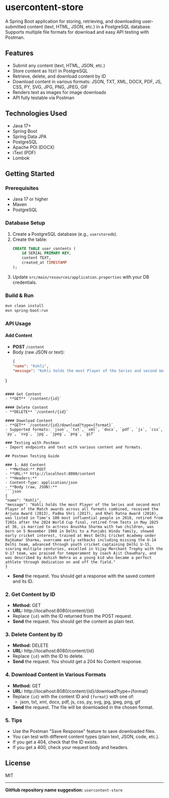 # usercontent-store

A Spring Boot application for storing, retrieving, and downloading user-submitted content (text, HTML, JSON, etc.) in a PostgreSQL database. Supports multiple file formats for download and easy API testing with Postman.

## Features
- Submit any content (text, HTML, JSON, etc.)
- Store content as `TEXT` in PostgreSQL
- Retrieve, delete, and download content by ID
- Download content in various formats: JSON, TXT, XML, DOCX, PDF, JS, CSS, PY, SVG, JPG, PNG, JPEG, GIF
- Renders text as images for image downloads
- API fully testable via Postman

## Technologies Used
- Java 17+
- Spring Boot
- Spring Data JPA
- PostgreSQL
- Apache POI (DOCX)
- iText (PDF)
- Lombok

## Getting Started

### Prerequisites
- Java 17 or higher
- Maven
- PostgreSQL

### Database Setup
1. Create a PostgreSQL database (e.g., `userstoredb`).
2. Create the table:
   ```sql
   CREATE TABLE user_contents (
       id SERIAL PRIMARY KEY,
       content TEXT,
       created_at TIMESTAMP
   );
   ```
3. Update `src/main/resources/application.properties` with your DB credentials.

### Build & Run
```sh
mvn clean install
mvn spring-boot:run
```

### API Usage

#### Add Content
- **POST** `/content`
- Body (raw JSON or text):
  ```json
  {
  "name": "Kohli",
  "message": "Kohli holds the most Player of the Series and second most Player of the Match awards across all formats combined, received the Arjuna Award (2013), Padma Shri (2017), and Khel Ratna Award (2018), was listed in Time's 100 most influential people in 2018, retired from T20Is after the 2024 World Cup final, retired from Tests in May 2025 at 36, is married to actress Anushka Sharma with two children, was born on 5 November 1988 in Delhi to a Punjabi Hindu family, showed early cricket interest, trained at West Delhi Cricket Academy under Rajkumar Sharma, overcame early setbacks including missing the U-14 Delhi team, advanced through youth cricket captaining Delhi U-15, scoring multiple centuries, excelled in Vijay Merchant Trophy with the U-17 team, was praised for temperament by coach Ajit Chaudhary, and was described by Ashish Nehra as a young kid who became a perfect athlete through dedication on and off the field."
}

  ```

#### Get Content
- **GET** `/content/{id}`

#### Delete Content
- **DELETE** `/content/{id}`

#### Download Content
- **GET** `/content/{id}/download?type={format}`
  - Supported formats: `json`, `txt`, `xml`, `docx`, `pdf`, `js`, `css`, `py`, `svg`, `jpg`, `jpeg`, `png`, `gif`

### Testing with Postman
- Import endpoints and test with various content and formats.

## Postman Testing Guide

### 1. Add Content
- **Method:** POST
- **URL:** http://localhost:8080/content
- **Headers:**
  - Content-Type: application/json
- **Body (raw, JSON):**
```json
{
  "name": "Kohli",
  "message": "Kohli holds the most Player of the Series and second most Player of the Match awards across all formats combined, received the Arjuna Award (2013), Padma Shri (2017), and Khel Ratna Award (2018), was listed in Time's 100 most influential people in 2018, retired from T20Is after the 2024 World Cup final, retired from Tests in May 2025 at 36, is married to actress Anushka Sharma with two children, was born on 5 November 1988 in Delhi to a Punjabi Hindu family, showed early cricket interest, trained at West Delhi Cricket Academy under Rajkumar Sharma, overcame early setbacks including missing the U-14 Delhi team, advanced through youth cricket captaining Delhi U-15, scoring multiple centuries, excelled in Vijay Merchant Trophy with the U-17 team, was praised for temperament by coach Ajit Chaudhary, and was described by Ashish Nehra as a young kid who became a perfect athlete through dedication on and off the field."
}
```
  
- **Send** the request. You should get a response with the saved content and its ID.

### 2. Get Content by ID
- **Method:** GET
- **URL:** http://localhost:8080/content/{id}
- Replace `{id}` with the ID returned from the POST request.
- **Send** the request. You should get the content as plain text.

### 3. Delete Content by ID
- **Method:** DELETE
- **URL:** http://localhost:8080/content/{id}
- Replace `{id}` with the ID to delete.
- **Send** the request. You should get a 204 No Content response.

### 4. Download Content in Various Formats
- **Method:** GET
- **URL:** http://localhost:8080/content/{id}/download?type={format}
- Replace `{id}` with the content ID and `{format}` with one of:
  - json, txt, xml, docx, pdf, js, css, py, svg, jpg, jpeg, png, gif
- **Send** the request. The file will be downloaded in the chosen format.

### 5. Tips
- Use the Postman "Save Response" feature to save downloaded files.
- You can test with different content types (plain text, JSON, code, etc.).
- If you get a 404, check that the ID exists.
- If you get a 400, check your request body and headers.

## License
MIT

---

**GitHub repository name suggestion:** `usercontent-store`
